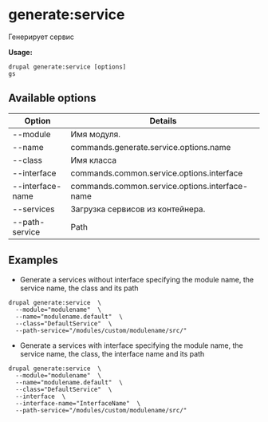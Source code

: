 # generate:service
Генерирует сервис

**Usage:**
```
drupal generate:service [options]
gs
```

## Available options
Option | Details
-------|-------------
--module | Имя модуля.
--name | commands.generate.service.options.name
--class | Имя класса
--interface | commands.common.service.options.interface
--interface-name | commands.common.service.options.interface-name
--services | Загрузка сервисов из контейнера.
--path-service | Path

## Examples
* Generate a services without interface specifying the module name, the service name, the class and its path
```
drupal generate:service  \
  --module="modulename"  \
  --name="modulename.default"  \
  --class="DefaultService"  \
  --path-service="/modules/custom/modulename/src/"
```
* Generate a services with interface specifying the module name, the service name, the class, the interface name and its path
```
drupal generate:service  \
  --module="modulename"  \
  --name="modulename.default"  \
  --class="DefaultService"  \
  --interface  \
  --interface-name="InterfaceName"  \
  --path-service="/modules/custom/modulename/src/"
```
